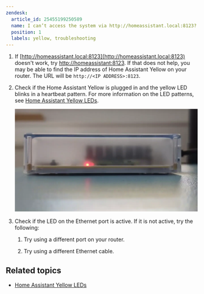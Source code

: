 ```yaml
---
zendesk:
  article_id: 25455199250589
  name: I can’t access the system via http://homeassistant.local:8123?
  position: 1
  labels: yellow, troubleshooting
---
```


1. If [http://homeassistant.local:8123](http://homeassistant.local:8123) doesn't work, try [http://homeassistant:8123](http://homeassistant:8123). If that does not help, you may be able to find the IP address of Home Assistant Yellow on your router. The URL will be `http://<IP ADDRESS>:8123`.

2. Check if the Home Assistant Yellow is plugged in and the yellow LED blinks in a heartbeat pattern. For more information on the LED patterns, see [Home Assistant Yellow LEDs](/hc/en-us/articles/25410366475165-About-the-LEDs).

    ![Clip showing the yellow LED blinking in a heartbeat pattern](/static/img/yellow/yellow_heartbeat_yellow_led.webp)

3. Check if the LED on the Ethernet port is active. If it is not active, try the following:

   1. Try using a different port on your router.

   2. Try using a different Ethernet cable.

## Related topics

- [Home Assistant Yellow LEDs](/hc/en-us/articles/25410366475165)